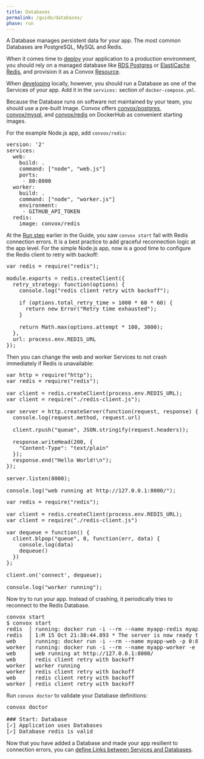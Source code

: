 ```yaml
---
title: Databases
permalink: /guide/databases/
phase: run
---
```


A Database manages persistent data for your app. The most common Databases are PostgreSQL, MySQL and Redis.

When it comes time to [deploy](/guide/deploy/) your application to a production environment, you should rely on a managed database like [RDS Postgres](https://aws.amazon.com/rds/postgresql/) or [ElastiCache Redis](https://aws.amazon.com/elasticache/), and provision it as a Convox [Resource](/guide/resources/).

When [developing](/guide/develop/) locally, however, you should run a Database as one of the Services of your app. Add it in the `services:` section of `docker-compose.yml`.

Because the Database runs on software not maintained by your team, you should use a pre-built Image. Convox offers [convox/postgres](https://hub.docker.com/r/convox/postgres/), [convox/mysql](https://hub.docker.com/r/convox/mysql/), and [convox/redis](https://hub.docker.com/r/convox/postgres/) on DockerHub as convenient starting images.

For the example Node.js app, add `convox/redis`:

<pre class="file yaml" title="docker-compose.yml">
<span class="diff-u">version: '2'</span>
<span class="diff-u">services:</span>
<span class="diff-u">  web:</span>
<span class="diff-u">    build: .</span>
<span class="diff-u">    command: ["node", "web.js"]</span>
<span class="diff-u">    ports:</span>
<span class="diff-u">     - 80:8000</span>
<span class="diff-u">  worker:</span>
<span class="diff-u">    build: .</span>
<span class="diff-u">    command: ["node", "worker.js"]</span>
<span class="diff-u">    environment:</span>
<span class="diff-u">     - GITHUB_API_TOKEN</span>
<span class="diff-a">  redis:</span>
<span class="diff-a">    image: convox/redis</span>
</pre>

At the [Run step](/guide/run/) earlier in the Guide, you saw `convox start` fail with Redis connection errors. It is a best practice to add graceful reconnection logic at the app level. For the simple Node.js app, now is a good time to configure the Redis client to retry with backoff:

<pre class="file js" title="redis-client.js">
var redis = require("redis");

module.exports = redis.createClient({
  retry_strategy: function(options) {
    console.log("redis client retry with backoff");

    if (options.total_retry_time > 1000 * 60 * 60) {
      return new Error("Retry time exhausted");
    }

    return Math.max(options.attempt * 100, 3000);
  },
  url: process.env.REDIS_URL
});
</pre>

Then you can change the web and worker Services to not crash immediately if Redis is unavailable:

<pre class="file diff" title="web.js">
<span class="diff-u">var http = require("http");</span>
<span class="diff-r">var redis = require("redis");</span>
<span class="diff-r"></span>
<span class="diff-r">var client = redis.createClient(process.env.REDIS_URL);</span>
<span class="diff-a">var client = require("./redis-client.js");</span>
<span class="diff-u"></span>
<span class="diff-u">var server = http.createServer(function(request, response) {</span>
<span class="diff-u">  console.log(request.method, request.url)</span>
<span class="diff-u"></span>
<span class="diff-u">  client.rpush("queue", JSON.stringify(request.headers));</span>
<span class="diff-u"></span>
<span class="diff-u">  response.writeHead(200, {</span>
<span class="diff-u">    "Content-Type": "text/plain"</span>
<span class="diff-u">  });</span>
<span class="diff-u">  response.end("Hello World!\n");</span>
<span class="diff-u">});</span>
<span class="diff-u"></span>
<span class="diff-u">server.listen(8000);</span>
<span class="diff-u"></span>
<span class="diff-u">console.log("web running at http://127.0.0.1:8000/");</span>
</pre>

<pre class="file diff" title="worker.js">
<span class="diff-r">var redis = require("redis");</span>
<span class="diff-r"></span>
<span class="diff-r">var client = redis.createClient(process.env.REDIS_URL);</span>
<span class="diff-a">var client = require("./redis-client.js")</span>
<span class="diff-u"></span>
<span class="diff-u">var dequeue = function() {</span>
<span class="diff-u">  client.blpop("queue", 0, function(err, data) {</span>
<span class="diff-u">    console.log(data)</span>
<span class="diff-u">    dequeue()</span>
<span class="diff-u">  })</span>
<span class="diff-u">};</span>
<span class="diff-u"></span>
<span class="diff-u">client.on('connect', dequeue);</span>
<span class="diff-u"></span>
<span class="diff-u">console.log("worker running");</span>
</pre>

Now try to run your app. Instead of crashing, it periodically tries to reconnect to the Redis Database.

<pre class="terminal">
<span class="command">convox start</span>
$ convox start
redis  │ running: docker run -i --rm --name myapp-redis myapp/redis
redis  │ 1:M 15 Oct 21:38:44.893 * The server is now ready to accept connections on port 6379
web    │ running: docker run -i --rm --name myapp-web -p 0:8000 myapp/web node web.js
worker │ running: docker run -i --rm --name myapp-worker -e GITHUB_API_TOKEN myapp/worker node worker.js
web    │ web running at http://127.0.0.1:8000/
web    │ redis client retry with backoff
worker │ worker running
worker │ redis client retry with backoff
web    │ redis client retry with backoff
worker │ redis client retry with backoff
</pre>

Run `convox doctor` to validate your Database definitions:

<pre class="terminal">
<span class="command">convox doctor</span>

### Start: Database
[<span class="pass">✓</span>] Application uses Databases
[<span class="pass">✓</span>] Database redis is valid
</pre>

Now that you have added a Database and made your app resilient to connection errors, you can [define Links between Services and Databases](/guide/links/).
